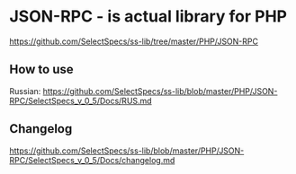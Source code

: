 # JSON-RPC - is actual library for PHP
https://github.com/SelectSpecs/ss-lib/tree/master/PHP/JSON-RPC

## How to use
Russian: https://github.com/SelectSpecs/ss-lib/blob/master/PHP/JSON-RPC/SelectSpecs_v_0_5/Docs/RUS.md

## Changelog
https://github.com/SelectSpecs/ss-lib/blob/master/PHP/JSON-RPC/SelectSpecs_v_0_5/Docs/changelog.md